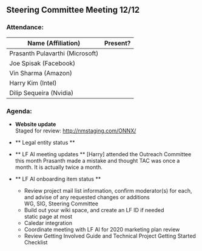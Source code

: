 ## Steering Committee Meeting 12/12

### Attendance:

| Name (Affiliation) | Present? |
| ------------------------------- | --- |
| Prasanth Pulavarthi (Microsoft) |  |
| Joe Spisak (Facebook)           |  |
| Vin Sharma (Amazon)             |  | 
| Harry Kim (Intel)               |  |
| Dilip Sequeira (Nvidia)         |  |


### Agenda:

* **Website update**  
Staged for review: http://nmstaging.com/ONNX/

* ** Legal entity status **

* ** LF AI meeting updates **
[Harry] attended the Outreach Committee this month
Prasanth made a mistake and thought TAC was once a month. It is actually twice a month. 

* ** LF AI onboarding item status **
  *	Review project mail list information, confirm moderator(s) for each, and advise of any requested changes or additions  
      WG, SIG, Steering Committee
  *	Build out your wiki space, and create an LF ID if needed  
      static page at most
  * Caledar integration
  *	Coordinate meeting with LF AI for 2020 marketing plan review
  *	Review Getting Involved Guide and Technical Project Getting Started Checklist

